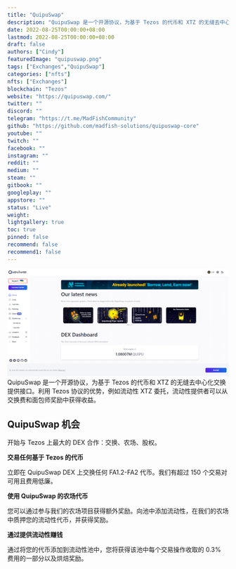 ```yaml
---
title: "QuipuSwap"
description: "QuipuSwap 是一个开源协议，为基于 Tezos 的代币和 XTZ 的无缝去中心化交换提供接口。利用 Tezos 协议的优势，例如流动性 XTZ 委托，流动性提供者可以从交换费和面包师奖励中获得收益。 "
date: 2022-08-25T00:00:00+08:00
lastmod: 2022-08-25T00:00:00+08:00
draft: false
authors: ["Cindy"]
featuredImage: "quipuswap.png"
tags: ["Exchanges","QuipuSwap"]
categories: ["nfts"]
nfts: ["Exchanges"]
blockchain: "Tezos"
website: "https://quipuswap.com/"
twitter: ""
discord: ""
telegram: "https://t.me/MadFishCommunity"
github: "https://github.com/madfish-solutions/quipuswap-core"
youtube: ""
twitch: ""
facebook: ""
instagram: ""
reddit: ""
medium: ""
steam: ""
gitbook: ""
googleplay: ""
appstore: ""
status: "Live"
weight: 
lightgallery: true
toc: true
pinned: false
recommend: false
recommend1: false
---
```

![NFT](image-20220824165044894.png)QuipuSwap 是一个开源协议，为基于 Tezos 的代币和 XTZ 的无缝去中心化交换提供接口。利用 Tezos 协议的优势，例如流动性 XTZ 委托，流动性提供者可以从交换费和面包师奖励中获得收益。 

## QuipuSwap 机会

开始与 Tezos 上最大的 DEX 合作：交换、农场、股权。

**交易任何基于 Tezos 的代币**

立即在 QuipuSwap DEX 上交换任何 FA1.2-FA2 代币。我们有超过 150 个交易对可用且费用低廉。

**使用 QuipuSwap 的农场代币**

您可以通过参与我们的农场项目获得额外奖励。向池中添加流动性，在我们的农场中质押您的流动性代币，并获得奖励。

**通过提供流动性赚钱**

通过将您的代币添加到流动性池中，您将获得该池中每个交易操作收取的 0.3% 费用的一部分以及烘焙奖励。